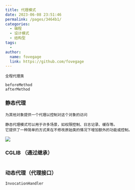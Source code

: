 ```yaml
---
title: 代理模式
date: 2023-06-08 23:51:46
permalink: /pages/3464b1/
categories:
  - 编程
  - 设计模式
  - 结构型
tags:
  -
author:
  name: fovegage
  link: https://github.com/fovegage
---
```


```
全程代理类 

beforeMethod
afterMethod
```

### 静态代理

```
为其他对象提供一个代理以控制对这个对象的访问

静态代理模式可以用于许多场景，如权限控制、日志记录、缓存等。
它提供了一种简单的方式来在不修改原始类的情况下增加额外的功能或控制。
```

![](https://obsidian-foveagge.oss-cn-beijing.aliyuncs.com/blog/A3WO79.png)

### CGLIB （通过继承）

```

```

### 动态代理（代理接口）

```
InvocationHandler
```